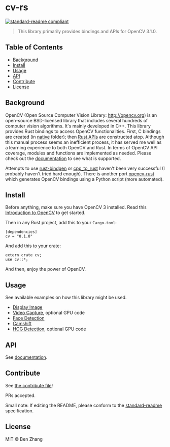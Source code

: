 # cv-rs

[![standard-readme compliant](https://img.shields.io/badge/standard--readme-OK-green.svg?style=flat-square)](https://github.com/RichardLitt/standard-readme)

> This library primarily provides bindings and APIs for OpenCV 3.1.0.

## Table of Contents

- [Background](#background)
- [Install](#install)
- [Usage](#usage)
- [API](#api)
- [Contribute](#contribute)
- [License](#license)

## Background

OpenCV (Open Source Computer Vision Library: http://opencv.org) is an
open-source BSD-licensed library that includes several hundreds of computer
vision algorithms. It's mainly developed in C++. This library provides Rust
bindings to access OpenCV functionalities. First, C bindings are created (in
[native](native) folder); then [Rust APIs](src/lib.rs) are constructed
atop. Although this manual process seems an inefficient process, it has served
me well as a learning experience to both OpenCV and Rust. In terms of OpenCV API
coverage, modules and functions are implemented as needed. Please check out the
[documentation](http://rust-vision.s3-website-us-west-2.amazonaws.com/rust_vision/index.html)
to see what is supported.

Attempts to use [rust-bindgen](https://github.com/servo/rust-bindgen) or
[cpp_to_rust](https://github.com/rust-qt/cpp_to_rust) haven't been very
successful (I probably haven't tried hard enough). There is another port
[opencv-rust](https://github.com/kali/opencv-rust/) which generates OpenCV
bindings using a Python script (more automated).

## Install

Before anything, make sure you have OpenCV 3 installed. Read this
[Introduction to OpenCV](http://docs.opencv.org/3.1.0/df/d65/tutorial_table_of_content_introduction.html) to get started.

Then in any Rust project, add this to your `Cargo.toml`:

```
[dependencies]
cv = "0.1.0"
```

And add this to your crate:

```
extern crate cv;
use cv::*;
```

And then, enjoy the power of OpenCV.

## Usage

See available examples on how this library might be used.

- [Display Image](examples/display_image.rs)
- [Video Capture](examples/video_capture.rs), optional GPU code
- [Face Detection](examples/face_detect.rs)
- [Camshift](examples/camshift.rs)
- [HOG Detection](examples/hog.rs), optional GPU code

## API

See [documentation](http://rust-vision.s3-website-us-west-2.amazonaws.com).

## Contribute

See [the contribute file](contribute.md)!

PRs accepted.

Small note: If editing the README, please conform to the
[standard-readme](https://github.com/RichardLitt/standard-readme) specification.

## License

MIT © Ben Zhang
